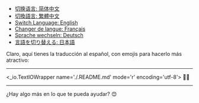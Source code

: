 - [切换语言: 简体中文](/README.md)
- [切換語言: 繁體中文](/README/README_繁体中文.md)
- [Switch Language: English](/README/README_English.md)
- [Changer de langue: Français](/README/README_Français.md)
- [Sprache wechseln: Deutsch](/README/README_Deutsch.md)
- [言語を切り替える: 日本語](/README/README_日本語.md)

Claro, aquí tienes la traducción al español, con emojis para hacerlo más atractivo:

---

<_io.TextIOWrapper name='./.README.md' mode='r' encoding='utf-8'> 📄✨

---

¿Hay algo más en lo que te pueda ayudar? 😊